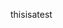 <html>

  <script async src="scripts/main.js"></script>
  <body>
    <p id="idtest">thisisatest</p>
  </body>
</html>
